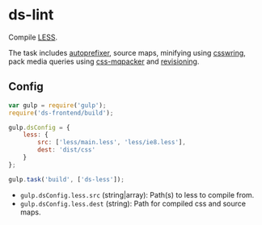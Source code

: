 # ds-lint

Compile [LESS](http://lesscss.org/).

The task includes [autoprefixer](https://github.com/postcss/autoprefixer),
source maps, minifying using
[csswring](https://www.npmjs.org/package/csswring),
pack media queries using
[css-mqpacker](https://www.npmjs.org/package/css-mqpacker) and
[revisioning](https://github.com/sindresorhus/gulp-rev).

## Config

```js
var gulp = require('gulp');
require('ds-frontend/build');

gulp.dsConfig = {
    less: {
        src: ['less/main.less', 'less/ie8.less'],
        dest: 'dist/css'
    }
};

gulp.task('build', ['ds-less']);
```

- `gulp.dsConfig.less.src` (string|array): Path(s) to less to compile from.
- `gulp.dsConfig.less.dest` (string): Path for compiled css and source maps.
